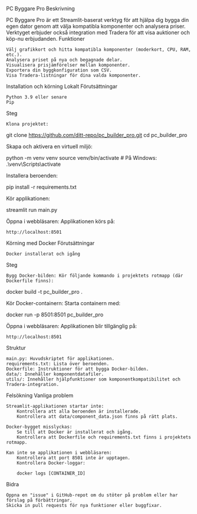 PC Byggare Pro
Beskrivning

PC Byggare Pro är ett Streamlit-baserat verktyg för att hjälpa dig bygga din egen dator genom att välja kompatibla komponenter och analysera priser. Verktyget erbjuder också integration med Tradera för att visa auktioner och köp-nu erbjudanden.
Funktioner

    Välj grafikkort och hitta kompatibla komponenter (moderkort, CPU, RAM, etc.).
    Analysera priset på nya och begagnade delar.
    Visualisera prisjämförelser mellan komponenter.
    Exportera din byggkonfiguration som CSV.
    Visa Tradera-listningar för dina valda komponenter.

Installation och körning
Lokalt
Förutsättningar

    Python 3.9 eller senare
    Pip

Steg

    Klona projektet:

git clone https://github.com/ditt-repo/pc_builder_pro.git
cd pc_builder_pro

Skapa och aktivera en virtuell miljö:

python -m venv venv
source venv/bin/activate  # På Windows: .\venv\Scripts\activate

Installera beroenden:

pip install -r requirements.txt

Kör applikationen:

streamlit run main.py

Öppna i webbläsaren: Applikationen körs på:

    http://localhost:8501

Körning med Docker
Förutsättningar

    Docker installerat och igång

Steg

    Bygg Docker-bilden: Kör följande kommando i projektets rotmapp (där Dockerfile finns):

docker build -t pc_builder_pro .

Kör Docker-containern: Starta containern med:

docker run -p 8501:8501 pc_builder_pro

Öppna i webbläsaren: Applikationen blir tillgänglig på:

    http://localhost:8501

Struktur

    main.py: Huvudskriptet för applikationen.
    requirements.txt: Lista över beroenden.
    Dockerfile: Instruktioner för att bygga Docker-bilden.
    data/: Innehåller komponentdatafiler.
    utils/: Innehåller hjälpfunktioner som komponentkompatibilitet och Tradera-integration.

Felsökning
Vanliga problem

    Streamlit-applikationen startar inte:
        Kontrollera att alla beroenden är installerade.
        Kontrollera att data/component_data.json finns på rätt plats.

    Docker-bygget misslyckas:
        Se till att Docker är installerat och igång.
        Kontrollera att Dockerfile och requirements.txt finns i projektets rotmapp.

    Kan inte se applikationen i webbläsaren:
        Kontrollera att port 8501 inte är upptagen.
        Kontrollera Docker-loggar:

        docker logs [CONTAINER_ID]

Bidra

    Öppna en "issue" i GitHub-repot om du stöter på problem eller har förslag på förbättringar.
    Skicka in pull requests för nya funktioner eller buggfixar.